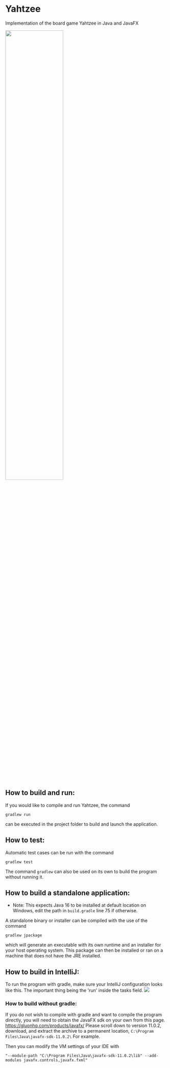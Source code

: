 # Yahtzee
Implementation of the board game Yahtzee in Java and JavaFX

<img align="top" width="60%" height="60%" src="https://user-images.githubusercontent.com/3631329/116506089-1830d380-a882-11eb-9b80-b16c9d44956a.png">

## How to build and run:

If you would like to compile and run Yahtzee, the command
```
gradlew run
```
can be executed in the project folder to build and launch the application.


## How to test:

Automatic test cases can be run with the command
```
gradlew test
```

The command `gradlew` can also be used on its own to build the program without running it.

## How to build a standalone application:
- Note: This expects Java 16 to be installed at default location on Windows, edit the path in `build.gradle` line 75 if otherwise.

A standalone binary or installer can be compiled with the use of the command
```
gradlew jpackage
```
which will generate an executable with its own runtime and an installer for your host operating system. This package can then be installed or ran on a machine that does not have the JRE installed.


## How to build in IntelliJ:

To run the program with gradle, make sure your IntelliJ configuration looks like this. The important thing being the 'run' inside the tasks field.
![](https://i.imgur.com/M1SPfKj.png) 

### How to build without gradle:
If you do not wish to compile with gradle and want to compile the program directly, you will need to obtain the JavaFX sdk on your own from this page. https://gluonhq.com/products/javafx/ Please scroll down to version 11.0.2, download, and extract the archive to a permanent location, `C:\Program Files\Java\javafx-sdk-11.0.2\` For example.

Then you can modify the VM settings of your IDE with 
~~~~
"--module-path "C:\Program Files\Java\javafx-sdk-11.0.2\lib" --add-modules javafx.controls,javafx.fxml"
~~~~

